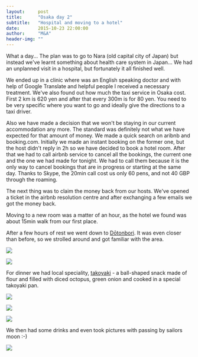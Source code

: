 ```yaml
---
layout:     post
title:      "Osaka day 2"
subtitle:   "Hospital and moving to a hotel"
date:       2015-10-23 22:00:00
author:     "M&A"
header-img: ""
---
```


What a day... The plan was to go to Nara (old capital city of Japan) but instead we've learnt something about health care system in Japan...
We had an unplanned visit in a hospital, but fortunately it all finished well.

We ended up in a clinic where was an English speaking doctor and with help of Google Translate and helpful people I received a necessary treatment. We've also found out how much the taxi service in Osaka cost. First 2 km is 620 yen and after that every 300m is for 80 yen. You need to be very specific where you want to go and ideally give the directions to a taxi driver.   

Also we have made a decision that we won't be staying in our current accommodation any more. The standard was definitely not what we have expected for that amount of money. We made a quick search on aribnb and booking.com.
Initially we made an instant booking on the former one, but the host didn't reply in 2h so we have decided to book a hotel room. After that we had to call airbnb service to cancel all the bookings, the current one and the one we had made for tonight. We had to call them because it is the only way to cancel bookings that are in progress or starting at the same day.
Thanks to Skype, the 20min call cost us only 60 pens, and not 40 GBP through the roaming.

The next thing was to claim the money back from our hosts. We've opened a ticket in the airbnb resolution centre and after exchanging a few emails we got the money back.

Moving to a new room was a matter of an hour, as the hotel we found was about 15min walk from our first place.

After a few hours of rest we went down to [Dōtonbori](https://en.wikipedia.org/wiki/D%C5%8Dtonbori). It was even closer than before, so we strolled around and got familiar with the area.

![](https://lh3.googleusercontent.com/-hDxEcflnw88/ViuVvlUWEhI/AAAAAAAAV_4/CSj7oqh10eA/s800-Ic42/20151023_163606.jpg)

![](https://lh3.googleusercontent.com/-o8o6olH5Hak/ViuVvrtN72I/AAAAAAAAV_4/sMYJrdAinec/s800-Ic42/20151023_162521.jpg)

For dinner we had local speciality, [takoyaki](https://en.wikipedia.org/wiki/Takoyaki) - a ball-shaped snack made of flour and filled with diced octopus, green onion and cooked in a special takoyaki pan.

![](https://lh3.googleusercontent.com/-zpRPicUWg-0/ViuVvuGrJVI/AAAAAAAAV_s/OH6fVzIW51s/s800-Ic42/20151023_205228.jpg)

![](https://lh3.googleusercontent.com/-FGISJCeZ3mk/ViuVvgLScoI/AAAAAAAAV_s/6hR66iKMFG0/s800-Ic42/20151023_205428.jpg)

![](https://lh3.googleusercontent.com/-OfSohPOpF_I/ViuVvtG4tvI/AAAAAAAAV_s/BlGz3Weii7E/s800-Ic42/20151023_210120.jpg)

We then had some drinks and even took pictures with passing by sailors moon :-)

![](https://lh3.googleusercontent.com/-xZ9nImt-tqA/ViuVvnCkZBI/AAAAAAAAV_0/X91Sn_IXNjU/s800-Ic42/20151023_212300.jpg)
